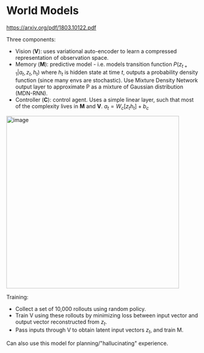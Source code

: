 # World Models

https://arxiv.org/pdf/1803.10122.pdf

Three components:

- Vision (**V**): uses variational auto-encoder to learn a compressed representation of observation space.
- Memory (**M**): predictive model - i.e. models transition function $P(z_{t+1} | a_t, z_t, h_t)$ where $h_t$ is hidden state at time $t$, outputs a probability density function (since many envs are stochastic). Use Mixture Density Network output layer to approximate P as a mixture of Gaussian distribution (MDN-RNN).  
- Controller (**C**): control agent. Uses a simple linear layer, such that most of the complexity lives in **M** and **V**. $a_t = W_c [z_t h_t] + b_c$

<img width="452" alt="image" src="https://user-images.githubusercontent.com/7538750/185034977-aca81f81-8cba-4caf-bb49-1835560bc6f0.png">

Training:
- Collect a set of 10,000 rollouts using random policy.
- Train V using these rollouts by minimizing loss between input vector and output vector reconstructed from $z_t$.
- Pass inputs through V to obtain latent input vectors $z_t$, and train M.

Can also use this model for planning/"hallucinating" experience.
